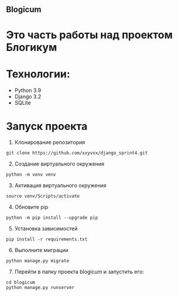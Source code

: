 ## Blogicum

# Это часть работы над проектом Блогикум

# Технологии:
- Python 3.9
- Django 3.2
- SQLite

# Запуск проекта

1. Клонирование репозитория

```
git clone https://github.com/xxyvxx/django_sprint4.git
```

2. Создание виртуального окружения

```
python -m venv venv
```

3. Активация виртуального окружения

```
source venv/Scripts/activate
```

4. Обновите pip

```
python -m pip install --upgrade pip
```

5. Установка зависимостей

```
pip install -r requirements.txt
```

6. Выполните миграции

```
python manage.py migrate
```

7. Перейти в папку проекта blogicum и запустить его:

```
cd blogicum
python manage.py runserver
```
